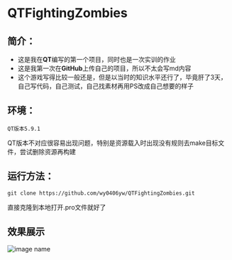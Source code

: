 # QTFightingZombies

## 简介：
- 这是我在**QT**编写的第一个项目，同时也是一次实训的作业
- 这是我第一次在**GitHub**上传自己的项目，所以不太会写md内容
- 这个游戏写得比较一般还是，但是以当时的知识水平还行了，毕竟肝了3天，自己写代码，自己测试，自己找素材再用PS改成自己想要的样子

## 环境：
`QT版本5.9.1`

QT版本不对应很容易出现问题，特别是资源载入时出现没有规则去make目标文件，尝试删除资源再构建

## 运行方法：
```
git clone https://github.com/wy0406yw/QTFightingZombies.git
```
直接克隆到本地打开.pro文件就好了

## 效果展示
![image name](http://wck.yuyan0406.top/downloads//123.png)
